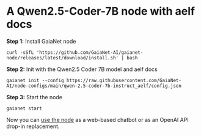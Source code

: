 # A Qwen2.5-Coder-7B node with aelf docs

**Step 1:** Install GaiaNet node

```
curl -sSfL 'https://github.com/GaiaNet-AI/gaianet-node/releases/latest/download/install.sh' | bash
```

**Step 2:** Init with the Qwen2.5 Coder 7B model and aelf docs

```
gaianet init --config https://raw.githubusercontent.com/GaiaNet-AI/node-configs/main/qwen-2.5-coder-7b-instruct_aelf/config.json
```

**Step 3:** Start the node

```
gaianet start
```

Now you can [use the node](https://docs.gaianet.ai/user-guide/mynode) as a web-based chatbot or as an OpenAI API drop-in replacement.

